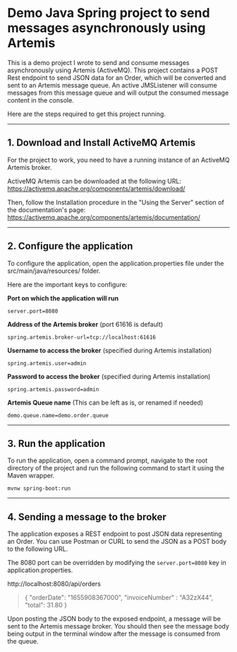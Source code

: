 
# Demo Java Spring project to send messages asynchronously using Artemis

This is a demo project I wrote to send and consume messages asynchronously using Artemis (ActiveMQ). This project contains a POST Rest endpoint to send JSON data for an Order, which will be converted and sent to an Artemis message queue. An active JMSListener will consume messages from this message queue and will output the consumed message content in the console.

Here are the steps required to get this project running.

---

## 1. Download and Install ActiveMQ Artemis

For the project to work, you need to have a running instance of an ActiveMQ Artemis broker.

ActiveMQ Artemis can be downloaded at the following URL: https://activemq.apache.org/components/artemis/download/

Then, follow the Installation procedure in the "Using the Server" section of the documentation's page: https://activemq.apache.org/components/artemis/documentation/

---

## 2. Configure the application

To configure the application, open the application.properties file under the src/main/java/resources/ folder.

Here are the important keys to configure:

**Port on which the application will run**

`server.port=8080`

**Address of the Artemis broker** (port 61616 is default)

`spring.artemis.broker-url=tcp://localhost:61616`

**Username to access the broker** (specified during Artemis installation)

`spring.artemis.user=admin`

**Password to access the broker** (specified during Artemis installation)

`spring.artemis.password=admin`

**Artemis Queue name** (This can be left as is, or renamed if needed)

`demo.queue.name=demo.order.queue`

---

## 3. Run the application

To run the application, open a command prompt, navigate to the root directory of the project and run the following command to start it using the Maven wrapper.

`mvnw spring-boot:run`

---

## 4. Sending a message to the broker

The application exposes a REST endpoint to post JSON data representing an Order. You can use Postman or CURL to send the JSON as a POST body to the following URL.

The 8080 port can be overridden by modifying the `server.port=8080` key in application.properties.

http://localhost:8080/api/orders

>{ "orderDate": "1655908367000", "invoiceNumber" : "A32zX44", "total": 31.80  }

Upon posting the JSON body to the exposed endpoint, a message will be sent to the Artemis message broker. 
You should then see the message body being output in the terminal window after the message is consumed from the queue.
